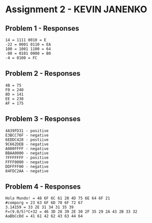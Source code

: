 # Assignment 2 - KEVIN JANENKO

## Problem 1 - Responses

```
14 = 1111 0010 = E
-22 = 0001 0110 = EA
100 = 1001 1100 = 64
-80 = 0101 0000 = B0
-4 = 0100 = FC
```

## Problem 2 - Responses

```
4B = 75
F0 = 240
8D = 141
EE = 238
AF = 175
```

## Problem 3 - Responses

```
4A39FD31 - positive
E3BCC76F - negative
6EDDC428 - postiive
9C662DEB - negative 
A000FFFF - negative 
BBAA0000 - negative 
7FFFFFFF - positive 
FFFF0000 - negative
DDFFFF00 - negative 
84FDC2AA - negative
```

## Problem 4 - Responses

```
Hola Mundo! = 48 6F 6C 61 20 4D 75 6E 64 6F 21
#comporg = 23 63 6F 6D 70 6F 72 67
3.14159 = 33 2E 31 34 31 35 39
F=(9.0/5)*C+32 = 46 3D 28 39 2E 30 2F 35 29 2A 43 2B 33 32
AaBbCcDd = 41 61 42 62 43 63 44 64
```
